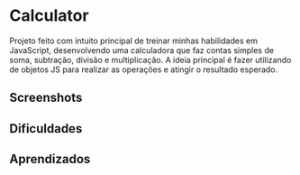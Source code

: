 # Calculator

Projeto feito com intuito principal de treinar minhas habilidades em JavaScript, desenvolvendo uma calculadora que faz contas simples de soma, subtração, divisão e multiplicação. A ideia principal é fazer utilizando de objetos JS para realizar as operações e atingir o resultado esperado.

## Screenshots


## Dificuldades


## Aprendizados
